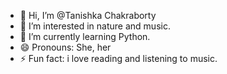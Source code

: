 - 👋 Hi, I’m @Tanishka Chakraborty
- 👀 I’m interested in nature and music.
- 🌱 I’m currently learning Python.
- 😄 Pronouns: She, her
- ⚡ Fun fact: i love reading and listening to music.

<!---
Tan-Mel/Tan-Mel is a ✨ special ✨ repository because its `README.md` (this file) appears on your GitHub profile.
You can click the Preview link to take a look at your changes.
--->
